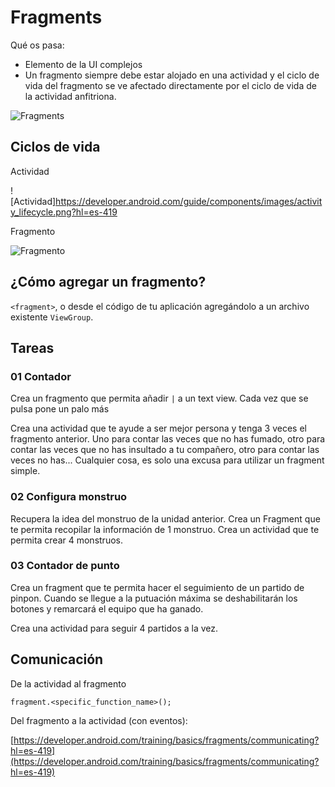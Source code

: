# Fragments

Qué os pasa:

- Elemento de la UI complejos
- Un fragmento siempre debe estar alojado en una actividad y el ciclo de vida del fragmento se ve afectado directamente por el ciclo de vida de la actividad anfitriona.

![Fragments](https://developer.android.com/static/images/fundamentals/fragments.png?hl=es-419)

## Ciclos de vida

Actividad

![Actividad]https://developer.android.com/guide/components/images/activity_lifecycle.png?hl=es-419

Fragmento

![Fragmento](https://developer.android.com/static/images/fragment_lifecycle.png?hl=es-419)

## ¿Cómo agregar un fragmento?

```<fragment>```, o desde el código de tu aplicación agregándolo a un archivo existente ```ViewGroup```.

## Tareas

### 01 Contador

Crea un fragmento que permita añadir ```|``` a un text view. Cada vez que se pulsa pone un palo más

Crea una actividad que te ayude a ser mejor persona y tenga 3 veces el fragmento anterior. Uno para contar las veces que no has fumado, otro para contar las veces que no has insultado a tu compañero, otro para contar las veces no has... Cualquier cosa, es solo una excusa para utilizar un fragment simple.


### 02 Configura monstruo

Recupera la idea del monstruo de la unidad anterior. Crea un Fragment que te permita recopilar la información de 1 monstruo. Crea un actividad que te permita crear 4 monstruos.


### 03 Contador de punto

Crea un fragment que te permita hacer el seguimiento de un partido de pinpon. Cuando se llegue a la putuación máxima se deshabilitarán los botones y remarcará el equipo que ha ganado.

Crea una actividad para seguir 4 partidos a la vez.


## Comunicación

De la actividad al fragmento
```
fragment.<specific_function_name>();
```

Del fragmento a la actividad (con eventos):

[https://developer.android.com/training/basics/fragments/communicating?hl=es-419](https://developer.android.com/training/basics/fragments/communicating?hl=es-419)

